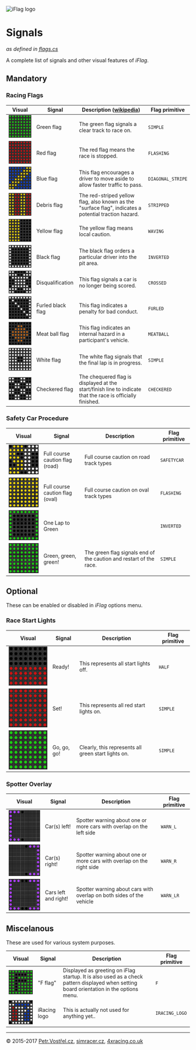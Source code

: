 ![iFlag logo](http://simracer.cz/iracing/iFlag-logo/logo-full.svg)

Signals
=======
_as defined in [flags.cs](../iFlag/flags.cs)_

A complete list of signals and other visual features of _iFlag_.


Mandatory
---------

### Racing Flags

| Visual                           | Signal   | Description ([wikipedia](https://en.wikipedia.org/wiki/Racings)) | Flag primitive |
| -------------------------------- | -------- | ----------- | -------- |
| ![](signals/green.gif)           | Green flag | The green flag signals a clear track to race on. | `SIMPLE` |
| ![](signals/red.gif)             | Red flag | The red flag means the race is stopped. | `FLASHING` |
| ![](signals/blue.gif)            | Blue flag | This flag encourages a driver to move aside to allow faster traffic to pass. | `DIAGONAL_STRIPE` |
| ![](signals/debris.gif)          | Debris flag | The red-striped yellow flag, also known as the "surface flag", indicates a potential traction hazard. | `STRIPPED` |
| ![](signals/yellow.gif)          | Yellow flag | The yellow flag means local caution. | `WAVING` |
| ![](signals/black.gif)           | Black flag | The black flag orders a particular driver into the pit area. | `INVERTED` |
| ![](signals/crossed.gif)         | Disqualification | This flag signals a car is no longer being scored. | `CROSSED` |
| ![](signals/furled-black.gif)    | Furled black flag | This flag indicates a penalty for bad conduct. | `FURLED` |
| ![](signals/meatball.gif)        | Meat ball flag | This flag indicates an internal hazard in a participant's vehicle. | `MEATBALL` |
| ![](signals/white.gif)           | White flag | The white flag signals that the final lap is in progress. | `SIMPLE` |
| ![](signals/checkered.gif)       | Checkered flag | The chequered flag is displayed at the start/finish line to indicate that the race is officially finished. | `CHECKERED` |


### Safety Car Procedure

| Visual                           | Signal   | Description | Flag primitive |
| -------------------------------- | -------- | ----------- | -------------- |
| ![](signals/sc-road.gif)         | Full course caution flag (road) | Full course caution on road track types | `SAFETYCAR` |
| ![](signals/sc-oval.gif)         | Full course caution flag (oval) | Full course caution on oval track types | `FLASHING` |
| ![](signals/one-to-green.gif)    | One Lap to Green | | `INVERTED` |
| ![](signals/green.gif)           | Green, green, green! | The green flag signals end of the caution and restart of the race. | `SIMPLE` |



Optional
--------
These can be enabled or disabled in _iFlag_ options menu.

### Race Start Lights

| Visual                           | Signal   | Description | Flag primitive |
| -------------------------------- | -------- | ----------- | -------------- |
| ![](signals/start-ready.gif)     | Ready! | This represents all start lights off. | `HALF` |
| ![](signals/start-set.gif)       | Set! | This represents all red start lights on. | `SIMPLE` |
| ![](signals/green.gif)           | Go, go, go! | Clearly, this represents all green start lights on. | `SIMPLE` |


### Spotter Overlay

| Visual                           | Signal   | Description | Flag primitive |
| -------------------------------- | -------- | ----------- | -------------- |
| ![](signals/warn-left.gif)       | Car(s) left! | Spotter warning about one or more cars with overlap on the left side | `WARN_L` |
| ![](signals/warn-right.gif)      | Car(s) right! | Spotter warning about one or more cars with overlap on the right side | `WARN_R` |
| ![](signals/warn-left-right.gif) | Cars left and right! | Spotter warning about cars with overlap on both sides of the vehicle | `WARN_LR` |



Miscelanous
-----------
These are used for various system purposes.

| Visual                           | Signal   | Description | Flag primitive |
| -------------------------------- | -------- | ----------- | -------------- |
| ![](signals/f.gif)               | "F flag" | Displayed as greeting on iFlag startup. It is also used as a check pattern displayed when setting board orientation in the options menu. | `F` |
| ![](signals/iracing.gif)         | iRacing logo | This is actually not used for anything yet..  | `IRACING_LOGO` |


---
© 2015-2017
[Petr.Vostřel.cz](http://petr.vostrel.cz),
[simracer.cz](http://simracer.cz),
[4xracing.co.uk](http://4xracing.co.uk)
